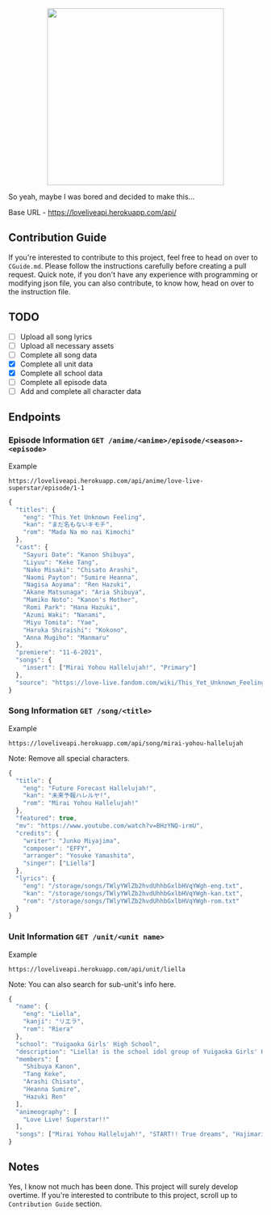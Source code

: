 <div align="center">
  <img src="https://i.postimg.cc/x1sr8wDy/love-live-api.png)](https://postimg.cc/cv8k55Jr" height="350">
</div>

So yeah, maybe I was bored and decided to make this...

Base URL - https://loveliveapi.herokuapp.com/api/

## Contribution Guide

If you're interested to contribute to this project, feel free to head on over to `CGuide.md`. Please follow the instructions carefully before creating a pull request. Quick note, if you don't have any experience with programming or modifying json file, you can also contribute, to know how, head on over to the instruction file.

## TODO

- [ ] Upload all song lyrics
- [ ] Upload all necessary assets
- [ ] Complete all song data
- [x] Complete all unit data
- [x] Complete all school data
- [ ] Complete all episode data
- [ ] Add and complete all character data

## Endpoints

### Episode Information `GET /anime/<anime>/episode/<season>-<episode>`

Example

`https://loveliveapi.herokuapp.com/api/anime/love-live-superstar/episode/1-1`

```js
{
  "titles": {
    "eng": "This Yet Unknown Feeling",
    "kan": "まだ名もないキモチ",
    "rom": "Mada Na mo nai Kimochi"
  },
  "cast": {
    "Sayuri Date": "Kanon Shibuya",
    "Liyuu": "Keke Tang",
    "Nako Misaki": "Chisato Arashi",
    "Naomi Payton": "Sumire Heanna",
    "Nagisa Aoyama": "Ren Hazuki",
    "Akane Matsunaga": "Aria Shibuya",
    "Mamiko Noto": "Kanon's Mother",
    "Romi Park": "Hana Hazuki",
    "Azumi Waki": "Nanami",
    "Miyu Tomita": "Yae",
    "Haruka Shiraishi": "Kokono",
    "Anna Mugiho": "Manmaru"
  },
  "premiere": "11-6-2021",
  "songs": {
    "insert": ["Mirai Yohou Hallelujah!", "Primary"]
  },
  "source": "https://love-live.fandom.com/wiki/This_Yet_Unknown_Feeling"
}
```

### Song Information `GET /song/<title>`

Example

`https://loveliveapi.herokuapp.com/api/song/mirai-yohou-hallelujah`

Note: Remove all special characters.

```js
{
  "title": {
    "eng": "Future Forecast Hallelujah!",
    "kan": "未来予報ハレルヤ!",
    "rom": "Mirai Yohou Hallelujah!"
  },
  "featured": true,
  "mv": "https://www.youtube.com/watch?v=BHzYNQ-irmU",
  "credits": {
    "writer": "Junko Miyajima",
    "composer": "EFFY",
    "arranger": "Yosuke Yamashita",
    "singer": ["Liella"]
  },
  "lyrics": {
    "eng": "/storage/songs/TWlyYWlZb2hvdUhhbGxlbHVqYWgh-eng.txt",
    "kan": "/storage/songs/TWlyYWlZb2hvdUhhbGxlbHVqYWgh-kan.txt",
    "rom": "/storage/songs/TWlyYWlZb2hvdUhhbGxlbHVqYWgh-rom.txt"
  }
}
```

### Unit Information `GET /unit/<unit name>`

Example

`https://loveliveapi.herokuapp.com/api/unit/liella`

Note: You can also search for sub-unit's info here.

```js
{
  "name": {
    "eng": "Liella",
    "kanji": "リエラ",
    "rom": "Riera"
  },
  "school": "Yuigaoka Girls' High School",
  "description": "Liella! is the school idol group of Yuigaoka Girls' High School. The group consists of five members. The leader is currently unknown.",
  "members": [
    "Shibuya Kanon",
    "Tang Keke",
    "Arashi Chisato",
    "Heanna Sumire",
    "Hazuki Ren"
  ],
  "animeography": [
    "Love Live! Superstar!!"
  ],
  "songs": ["Mirai Yohou Hallelujah!", "START!! True dreams", "Hajimari wa Kimi no Sora", "Watashi no Symphony", "Dancing Heart La-Pa-Pa-Pa!", "Dakara Bokura wa Narasunda!", "Dreaming Energy", "Memories", "Mirai wa Kaze no You ni", "Primary", "Kono Machi de Ima Kimi to"]
}
```

## Notes

Yes, I know not much has been done. This project will surely develop overtime. If you're interested to contribute to this project, scroll up to `Contribution Guide` section.
